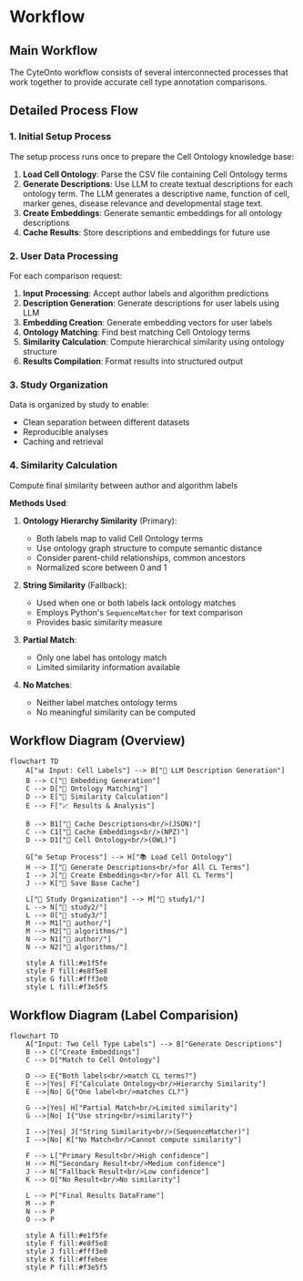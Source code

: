 # Workflow

## Main Workflow

The CyteOnto workflow consists of several interconnected processes that work together to provide accurate cell type annotation comparisons.

## Detailed Process Flow

### 1. Initial Setup Process

The setup process runs once to prepare the Cell Ontology knowledge base:

1. **Load Cell Ontology**: Parse the CSV file containing Cell Ontology terms
2. **Generate Descriptions**: Use LLM to create textual descriptions for each ontology term. The LLM generates a descriptive name, function of cell, marker genes, disease relevance and developmental stage text.
3. **Create Embeddings**: Generate semantic embeddings for all ontology descriptions
4. **Cache Results**: Store descriptions and embeddings for future use

### 2. User Data Processing

For each comparison request:

1. **Input Processing**: Accept author labels and algorithm predictions
2. **Description Generation**: Generate descriptions for user labels using LLM
3. **Embedding Creation**: Generate embedding vectors for user labels
4. **Ontology Matching**: Find best matching Cell Ontology terms
5. **Similarity Calculation**: Compute hierarchical similarity using ontology structure
6. **Results Compilation**: Format results into structured output

### 3. Study Organization

Data is organized by study to enable:
- Clean separation between different datasets
- Reproducible analyses
- Caching and retrieval

### 4. Similarity Calculation

Compute final similarity between author and algorithm labels

**Methods Used**:

1. **Ontology Hierarchy Similarity** (Primary):
   - Both labels map to valid Cell Ontology terms
   - Use ontology graph structure to compute semantic distance
   - Consider parent-child relationships, common ancestors
   - Normalized score between 0 and 1

2. **String Similarity** (Fallback):
   - Used when one or both labels lack ontology matches
   - Employs Python's `SequenceMatcher` for text comparison
   - Provides basic similarity measure

3. **Partial Match**:
   - Only one label has ontology match
   - Limited similarity information available

4. **No Matches**:
   - Neither label matches ontology terms
   - No meaningful similarity can be computed

## Workflow Diagram (Overview)

```mermaid
flowchart TD
    A["📊 Input: Cell Labels"] --> B["🤖 LLM Description Generation"]
    B --> C["📐 Embedding Generation"]
    C --> D["🎯 Ontology Matching"]
    D --> E["🧮 Similarity Calculation"]
    E --> F["📈 Results & Analysis"]
    
    B --> B1["💾 Cache Descriptions<br/>(JSON)"]
    C --> C1["💾 Cache Embeddings<br/>(NPZ)"]
    D --> D1["🔗 Cell Ontology<br/>(OWL)"]
    
    G["⚙️ Setup Process"] --> H["📚 Load Cell Ontology"]
    H --> I["🤖 Generate Descriptions<br/>for All CL Terms"]
    I --> J["📐 Create Embeddings<br/>for All CL Terms"] 
    J --> K["💾 Save Base Cache"]
    
    L["🏥 Study Organization"] --> M["📁 study1/"]
    L --> N["📁 study2/"]
    L --> O["📁 study3/"]
    M --> M1["📂 author/"]
    M --> M2["📂 algorithms/"]
    N --> N1["📂 author/"]
    N --> N2["📂 algorithms/"]
    
    style A fill:#e1f5fe
    style F fill:#e8f5e8
    style G fill:#fff3e0
    style L fill:#f3e5f5
```

## Workflow Diagram (Label Comparision)

```mermaid
flowchart TD
    A["Input: Two Cell Type Labels"] --> B["Generate Descriptions"]
    B --> C["Create Embeddings"]  
    C --> D["Match to Cell Ontology"]
    
    D --> E{"Both labels<br/>match CL terms?"}
    E -->|Yes| F["Calculate Ontology<br/>Hierarchy Similarity"]
    E -->|No| G{"One label<br/>matches CL?"}
    
    G -->|Yes| H["Partial Match<br/>Limited similarity"]
    G -->|No| I{"Use string<br/>similarity?"}
    
    I -->|Yes| J["String Similarity<br/>(SequenceMatcher)"]
    I -->|No| K["No Match<br/>Cannot compute similarity"]
    
    F --> L["Primary Result<br/>High confidence"]
    H --> M["Secondary Result<br/>Medium confidence"] 
    J --> N["Fallback Result<br/>Low confidence"]
    K --> O["No Result<br/>No similarity"]
    
    L --> P["Final Results DataFrame"]
    M --> P
    N --> P  
    O --> P
    
    style A fill:#e1f5fe
    style F fill:#e8f5e8
    style J fill:#fff3e0
    style K fill:#ffebee
    style P fill:#f3e5f5
```